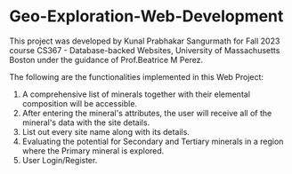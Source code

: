 # Geo-Exploration-Web-Development

This project was developed by Kunal Prabhakar Sangurmath for Fall 2023 course CS367 - Database-backed Websites, University of Massachusetts Boston under the guidance of Prof.Beatrice M Perez.

The following are the functionalities implemented in this Web Project:
1) A comprehensive list of minerals together with their elemental composition will be accessible.
2) After entering the mineral's attributes, the user will receive all of the mineral's data with the site details.
3) List out every site name along with its details.
4) Evaluating the potential for Secondary and Tertiary minerals in a region where the Primary mineral is explored.
5) User Login/Register.
